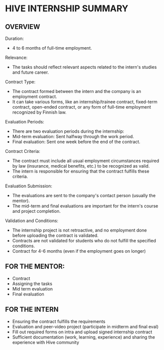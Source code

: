 # HIVE INTERNSHIP SUMMARY

## OVERVIEW

Duration:

- 4 to 6 months of full-time employment.

Relevance:

- The tasks should reflect relevant aspects related to the intern's studies and future career.

Contract Type:

- The contract formed between the intern and the company is an employment contract.
- It can take various forms, like an internship/trainee contract, fixed-term contract, open-ended contract, or any form of full-time employment recognized by Finnish law.

Evaluation Periods:

- There are two evaluation periods during the internship:
- Mid-term evaluation: Sent halfway through the work period.
- Final evaluation: Sent one week before the end of the contract.

Contract Criteria:

-  The contract must include all usual employment circumstances required by law (insurance, medical benefits, etc.) to be recognized as valid.
- The intern is responsible for ensuring that the contract fulfills these criteria.

Evaluation Submission:

- The evaluations are sent to the company's contact person (usually the mentor).
- The mid-term and final evaluations are important for the intern's course and project completion.

Validation and Conditions:

- The internship project is not retroactive, and no employment done before uploading the contract is validated.
- Contracts are not validated for students who do not fulfill the specified conditions.
- Contract for 4-6 months (even if the employment goes on longer)

## FOR THE MENTOR:

- Contract
- Assigning the tasks
- Mid term evaluation
- Final evaluation

## FOR THE INTERN

- Ensuring the contract fulfills the requirements
- Evaluation and peer-video project (participate in midterm and final eval)
- Fill out required forms on intra and upload signed internship contract
- Sufficient documentation (work, learning, experience) and sharing the experience with Hive community